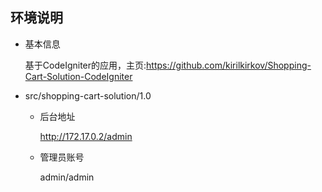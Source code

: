## 环境说明

* 基本信息

  基于CodeIgniter的应用，主页:https://github.com/kirilkirkov/Shopping-Cart-Solution-CodeIgniter

* src/shopping-cart-solution/1.0

  * 后台地址

    http://172.17.0.2/admin

  * 管理员账号

    admin/admin




